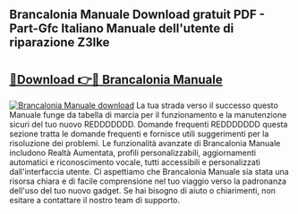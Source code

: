 ## Brancalonia Manuale Download gratuit PDF - Part-Gfc Italiano Manuale dell'utente di riparazione Z3lke

# <h2><a href="http://dfb81p.blite.top/?on=Brancalonia+Manuale">🔗Download 👉🔴 Brancalonia Manuale</a></h2>

[![Brancalonia Manuale download](https://i.imgur.com/lujVjoI.png)](http://dfb81p.blite.top/?on=Brancalonia+Manuale)
La tua strada verso il successo questo Manuale funge da tabella di marcia per il funzionamento e la manutenzione sicuri del tuo nuovo REDDDDDDD. Domande frequenti REDDDDDDD questa sezione tratta le domande frequenti e fornisce utili suggerimenti per la risoluzione dei problemi. Le funzionalità avanzate di Brancalonia Manuale includono Realtà Aumentata, profili personalizzabili, aggiornamenti automatici e riconoscimento vocale, tutti accessibili e personalizzati dall'interfaccia utente. Ci aspettiamo che Brancalonia Manuale sia stata una risorsa chiara e di facile comprensione nel tuo viaggio verso la padronanza dell'uso del tuo nuovo gadget. Se hai bisogno di aiuto o chiarimenti, non esitare a contattare il nostro team di supporto.

